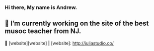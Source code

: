### Hi there, My  name is Andrew.
## 🔭 I’m currently working on the site of the best musoc teacher from NJ.
🏡 [website][website] **|** 
[website]: http://juliastudio.co/

<!--
**andrewstepanets/andrewstepanets** is a ✨ _special_ ✨ repository because its `README.md` (this file) appears on your GitHub profile.

Here are some ideas to get you started:

- 🔭 I’m currently working on ...
- 🌱 I’m currently learning ...
- 👯 I’m looking to collaborate on ...
- 🤔 I’m looking for help with ...
- 💬 Ask me about ...
- 📫 How to reach me: ...
- 😄 Pronouns: ...
- ⚡ Fun fact: ...
-->
